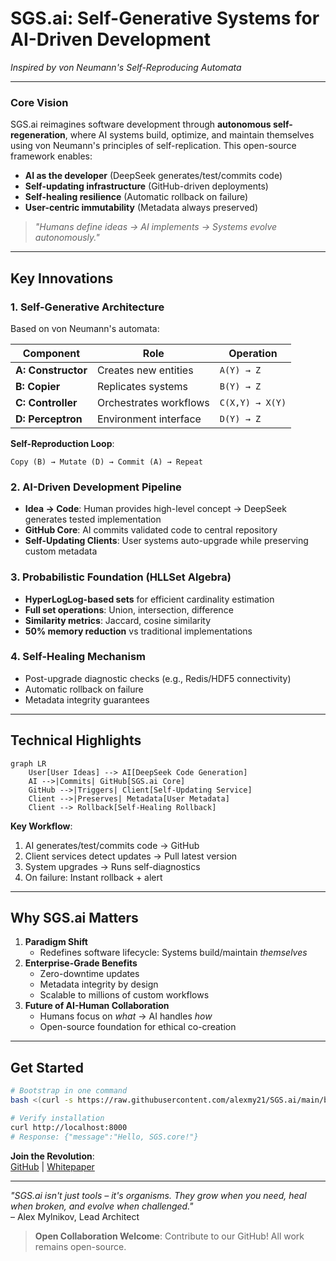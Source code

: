 # SGS.ai: Self-Generative Systems for AI-Driven Development

*Inspired by von Neumann's Self-Reproducing Automata*  

---

### **Core Vision**

SGS.ai reimagines software development through **autonomous self-regeneration**, where AI systems build, optimize, and maintain themselves using von Neumann's principles of self-replication. This open-source framework enables:

- **AI as the developer** (DeepSeek generates/test/commits code)  
- **Self-updating infrastructure** (GitHub-driven deployments)  
- **Self-healing resilience** (Automatic rollback on failure)  
- **User-centric immutability** (Metadata always preserved)  

> *"Humans define ideas → AI implements → Systems evolve autonomously."*  

---

## **Key Innovations**

### 1. **Self-Generative Architecture**

Based on von Neumann's automata:

| **Component** | **Role** | **Operation** |  
|---------------|----------|---------------|  
| **A: Constructor** | Creates new entities | `A(Y) → Z` |  
| **B: Copier** | Replicates systems | `B(Y) → Z` |  
| **C: Controller** | Orchestrates workflows | `C(X,Y) → X(Y)` |  
| **D: Perceptron** | Environment interface | `D(Y) → Z` |  

**Self-Reproduction Loop**:

```  
Copy (B) → Mutate (D) → Commit (A) → Repeat  
```  

### 2. **AI-Driven Development Pipeline**

- **Idea → Code**: Human provides high-level concept → DeepSeek generates tested implementation  
- **GitHub Core**: AI commits validated code to central repository  
- **Self-Updating Clients**: User systems auto-upgrade while preserving custom metadata  

### 3. **Probabilistic Foundation (HLLSet Algebra)**

- **HyperLogLog-based sets** for efficient cardinality estimation  
- **Full set operations**: Union, intersection, difference  
- **Similarity metrics**: Jaccard, cosine similarity  
- **50% memory reduction** vs traditional implementations  

### 4. **Self-Healing Mechanism**

- Post-upgrade diagnostic checks (e.g., Redis/HDF5 connectivity)  
- Automatic rollback on failure  
- Metadata integrity guarantees  

---

## **Technical Highlights**

```mermaid  
graph LR  
    User[User Ideas] --> AI[DeepSeek Code Generation]  
    AI -->|Commits| GitHub[SGS.ai Core]  
    GitHub -->|Triggers| Client[Self-Updating Service]  
    Client -->|Preserves| Metadata[User Metadata]  
    Client --> Rollback[Self-Healing Rollback]  
```  

**Key Workflow**:

1. AI generates/test/commits code → GitHub  
2. Client services detect updates → Pull latest version  
3. System upgrades → Runs self-diagnostics  
4. On failure: Instant rollback + alert  

---

## **Why SGS.ai Matters**

1. **Paradigm Shift**  
   - Redefines software lifecycle: Systems build/maintain *themselves*  
2. **Enterprise-Grade Benefits**  
   - Zero-downtime updates  
   - Metadata integrity by design  
   - Scalable to millions of custom workflows  
3. **Future of AI-Human Collaboration**  
   - Humans focus on *what* → AI handles *how*  
   - Open-source foundation for ethical co-creation  

---

## **Get Started**

```bash  
# Bootstrap in one command  
bash <(curl -s https://raw.githubusercontent.com/alexmy21/SGS.ai/main/bootstrap.sh)  

# Verify installation  
curl http://localhost:8000  
# Response: {"message":"Hello, SGS.core!"}  
```  

**Join the Revolution**:  
[GitHub](https://github.com/alexmy21/SGS.ai) | [Whitepaper](https://doi.org/10.1145/3714334.3714392)  

---

*"SGS.ai isn't just tools – it's organisms. They grow when you need, heal when broken, and evolve when challenged."*  
– Alex Mylnikov, Lead Architect  

> **Open Collaboration Welcome**: Contribute to our GitHub! All work remains open-source.